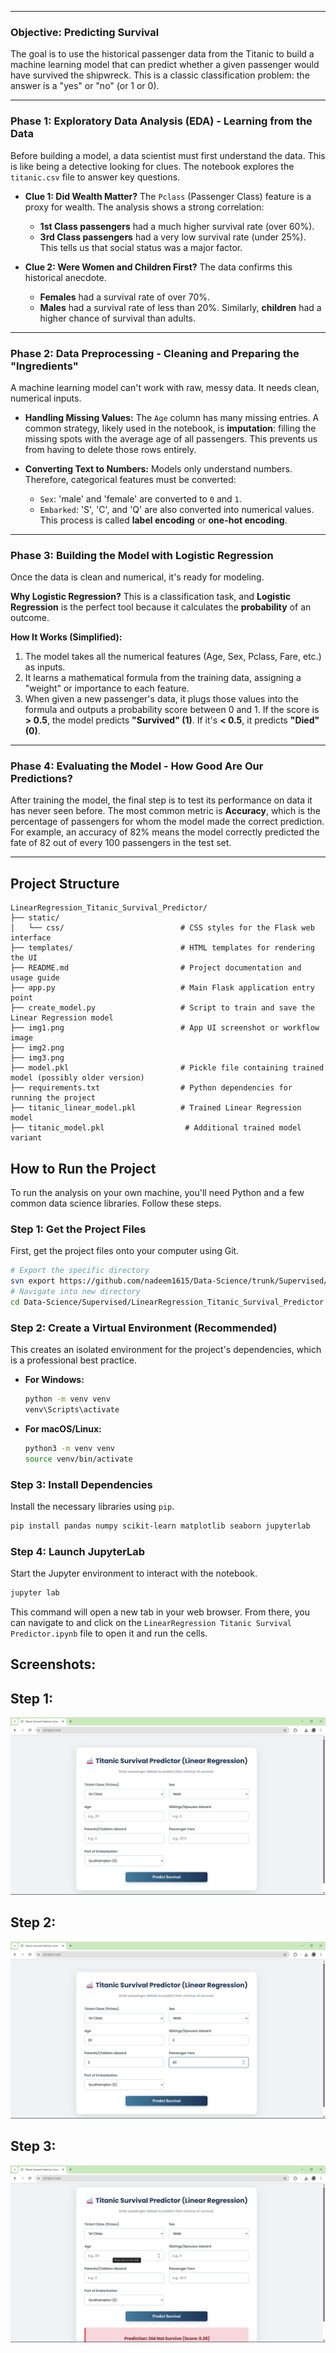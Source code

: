 
-----

### Objective: Predicting Survival 

The goal is to use the historical passenger data from the Titanic to build a machine learning model that can predict whether a given passenger would have survived the shipwreck. This is a classic classification problem: the answer is a "yes" or "no" (or 1 or 0).

-----

### Phase 1: Exploratory Data Analysis (EDA) - Learning from the Data

Before building a model, a data scientist must first understand the data. This is like being a detective looking for clues. The notebook explores the `titanic.csv` file to answer key questions.

  * **Clue 1: Did Wealth Matter?**
    The `Pclass` (Passenger Class) feature is a proxy for wealth. The analysis shows a strong correlation:

      * **1st Class passengers** had a much higher survival rate (over 60%).
      * **3rd Class passengers** had a very low survival rate (under 25%).
        This tells us that social status was a major factor.

  * **Clue 2: Were Women and Children First?**
    The data confirms this historical anecdote.

      * **Females** had a survival rate of over 70%.
      * **Males** had a survival rate of less than 20%.
        Similarly, **children** had a higher chance of survival than adults.

-----

### Phase 2: Data Preprocessing - Cleaning and Preparing the "Ingredients"

A machine learning model can't work with raw, messy data. It needs clean, numerical inputs.

  * **Handling Missing Values:** The `Age` column has many missing entries. A common strategy, likely used in the notebook, is **imputation**: filling the missing spots with the average age of all passengers. This prevents us from having to delete those rows entirely.

  * **Converting Text to Numbers:** Models only understand numbers. Therefore, categorical features must be converted:

      * `Sex`: 'male' and 'female' are converted to `0` and `1`.
      * `Embarked`: 'S', 'C', and 'Q' are also converted into numerical values. This process is called **label encoding** or **one-hot encoding**.

-----

### Phase 3: Building the Model with Logistic Regression

Once the data is clean and numerical, it's ready for modeling.

**Why Logistic Regression?**
This is a classification task, and **Logistic Regression** is the perfect tool because it calculates the **probability** of an outcome.

**How It Works (Simplified):**

1.  The model takes all the numerical features (Age, Sex, Pclass, Fare, etc.) as inputs.
2.  It learns a mathematical formula from the training data, assigning a "weight" or importance to each feature.
3.  When given a new passenger's data, it plugs those values into the formula and outputs a probability score between 0 and 1. If the score is **\> 0.5**, the model predicts **"Survived" (1)**. If it's **\< 0.5**, it predicts **"Died" (0)**.

-----

### Phase 4: Evaluating the Model - How Good Are Our Predictions?

After training the model, the final step is to test its performance on data it has never seen before. The most common metric is **Accuracy**, which is the percentage of passengers for whom the model made the correct prediction. For example, an accuracy of 82% means the model correctly predicted the fate of 82 out of every 100 passengers in the test set.

-----



## Project Structure
```
LinearRegression_Titanic_Survival_Predictor/
├── static/
│   └── css/                          # CSS styles for the Flask web interface
├── templates/                        # HTML templates for rendering the UI
├── README.md                         # Project documentation and usage guide
├── app.py                            # Main Flask application entry point
├── create_model.py                   # Script to train and save the Linear Regression model
├── img1.png                          # App UI screenshot or workflow image
├── img2.png
├── img3.png
├── model.pkl                         # Pickle file containing trained model (possibly older version)
├── requirements.txt                  # Python dependencies for running the project
├── titanic_linear_model.pkl          # Trained Linear Regression model
├── titanic_model.pkl                  # Additional trained model variant
```

## How to Run the Project

To run the analysis on your own machine, you'll need Python and a few common data science libraries. Follow these steps.

### Step 1: Get the Project Files

First, get the project files onto your computer using Git.

```bash
# Export the specific directory
svn export https://github.com/nadeem1615/Data-Science/trunk/Supervised/LinearRegression_Titanic_Survival_Predictor
# Navigate into new directory
cd Data-Science/Supervised/LinearRegression_Titanic_Survival_Predictor
```

### Step 2: Create a Virtual Environment (Recommended)

This creates an isolated environment for the project's dependencies, which is a professional best practice.

  * **For Windows:**
    ```bash
    python -m venv venv
    venv\Scripts\activate
    ```
  * **For macOS/Linux:**
    ```bash
    python3 -m venv venv
    source venv/bin/activate
    ```

### Step 3: Install Dependencies

Install the necessary libraries using `pip`.

```bash
pip install pandas numpy scikit-learn matplotlib seaborn jupyterlab
```

### Step 4: Launch JupyterLab

Start the Jupyter environment to interact with the notebook.

```bash
jupyter lab
```

This command will open a new tab in your web browser. From there, you can navigate to and click on the `LinearRegression Titanic Survival Predictor.ipynb` file to open it and run the cells.

## Screenshots:

## Step 1:
![General interface](img1.png)
## Step 2:
![Filling in the details](img2.png)
## Step 3:
![Final predicted result](img3.png)